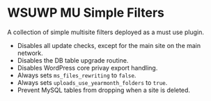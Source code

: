 # WSUWP MU Simple Filters

A collection of simple multisite filters deployed as a must use plugin.

* Disables all update checks, except for the main site on the main network.
* Disables the DB table upgrade routine.
* Disables WordPress core privay export handling.
* Always sets `ms_files_rewriting` to `false`.
* Always sets `uploads_use_yearmonth_folders` to `true`.
* Prevent MySQL tables from dropping when a site is deleted.
